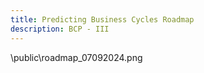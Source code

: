 ```yaml
---
title: Predicting Business Cycles Roadmap
description: BCP - III
---
```


\public\roadmap_07092024.png